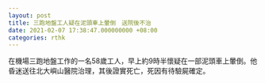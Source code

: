 ```yaml
---
layout: post
title: 三跑地盤工人疑在泥頭車上暈倒　送院後不治
date: 2021-02-07 17:38:47.000000000 +08:00
categories: rthk
---
```


在機場三跑地盤工作的一名58歲工人，早上約9時半懷疑在一部泥頭車上暈倒。他昏迷送往北大嶼山醫院治理，其後證實死亡，死因有待驗屍確定。
